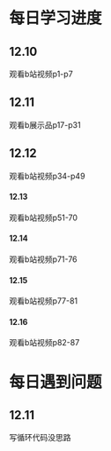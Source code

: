 # 每日学习进度

## 12.10

观看b站视频p1-p7

## 12.11

观看b展示品p17-p31

## 12.12

观看b站视频p34-p49

#### 12.13

观看b站视频p51-70

#### 12.14

观看b站视频p71-76

#### 12.15

观看b站视频p77-81

#### 12.16

观看b站视频p82-87

# 每日遇到问题

## 12.11

写循环代码没思路

